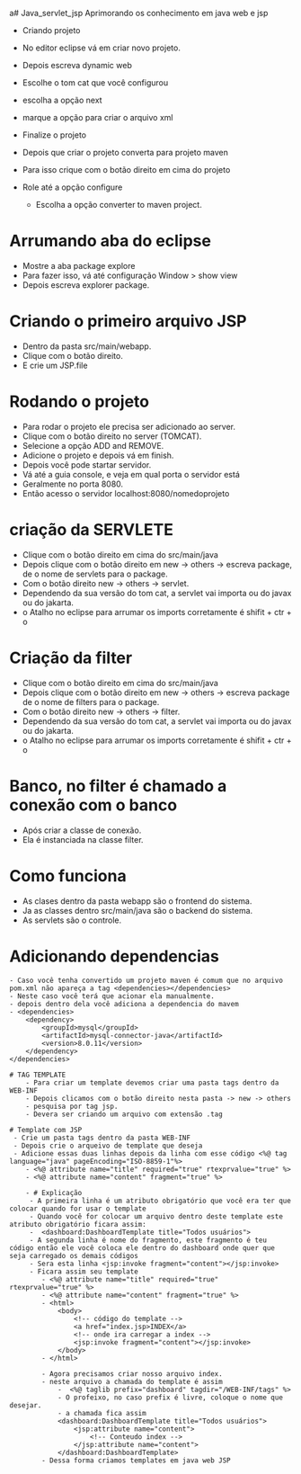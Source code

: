 a# Java_servlet_jsp
Aprimorando os conhecimento em java web e jsp

 - Criando projeto
  - No editor eclipse vá em criar novo projeto.
  - Depois escreva dynamic web
  - Escolhe o tom cat que você configurou
  - escolha a opção next
  - marque a opção para criar o arquivo xml
  - Finalize o projeto

 - Depois que criar o projeto converta para projeto maven
 - Para isso crique com o botão direito em cima do projeto
 - Role até a opção configure
    - Escolha a opção converter to maven project.

# Arrumando aba do eclipse
- Mostre a aba package explore
- Para fazer isso, vá até configuração Window > show view
- Depois escreva explorer package.

# Criando o primeiro arquivo JSP
 - Dentro da pasta src/main/webapp.
 - Clique com o botão direito.
 - E crie um JSP.file

 # Rodando o projeto
 - Para rodar o projeto ele precisa ser adicionado ao server.
 - Clique com o botão direito no server (TOMCAT).
 - Selecione a opção ADD and REMOVE.
 - Adicione o projeto e depois vá em finish.
 - Depois você pode startar servidor.
 - Vá até a guia console, e veja em qual porta o servidor está
 - Geralmente no porta 8080.
 - Então acesso o servidor localhost:8080/nomedoprojeto

 # criação da SERVLETE
  - Clique com o botão direito em cima do src/main/java
  - Depois clique com o botão direito em new -> others -> escreva package, de o nome de servlets para o package.
  - Com o botão direito new -> others -> servlet.
  - Dependendo da sua versão do tom cat, a servlet vai importa ou do javax ou do jakarta.
  - o Atalho no eclipse para arrumar os imports corretamente é shifit + ctr + o

  # Criação da filter
  - Clique com o botão direito em cima do src/main/java
  - Depois clique com o botão direito em new -> others -> escreva package de o nome de filters para o package.
  - Com o botão direito new -> others -> filter.
  - Dependendo da sua versão do tom cat, a servlet vai importa ou do javax ou do jakarta.
  - o Atalho no eclipse para arrumar os imports corretamente é shifit + ctr + o
  
  # Banco, no filter é chamado a conexão com o banco
  - Após criar a classe de conexão.
  - Ela é instanciada na classe filter.

  # Como funciona
  - As clases dentro da pasta webapp são o frontend do sistema.
  - Ja as classes dentro src/main/java são o backend do sistema.
  - As servlets são o controle.

  # Adicionando dependencias
    - Caso você tenha convertido um projeto maven é comum que no arquivo pom.xml não apareça a tag <dependencies></dependencies>
    - Neste caso você terá que acionar ela manualmente.
    - depois dentro dela você adiciona a dependencia do mavem 
    - <dependencies>
        <dependency>
            <groupId>mysql</groupId>
            <artifactId>mysql-connector-java</artifactId>
            <version>8.0.11</version>
        </dependency>
    </dependencies>

    # TAG TEMPLATE
        - Para criar um template devemos criar uma pasta tags dentro da WEB-INF
        - Depois clicamos com o botão direito nesta pasta -> new -> others
        - pesquisa por tag jsp.
        - Devera ser criando um arquivo com extensão .tag

    # Template com JSP
     - Crie um pasta tags dentro da pasta WEB-INF
     - Depois crie o arqueivo de template que deseja
     - Adicione essas duas linhas depois da linha com esse código <%@ tag language="java" pageEncoding="ISO-8859-1"%>
        - <%@ attribute name="title" required="true" rtexprvalue="true" %>
        - <%@ attribute name="content" fragment="true" %>

        - # Explicação
         - A primeira linha é um atributo obrigatório que você era ter que colocar quando for usar o template
         - Quando você for colocar um arquivo dentro deste template este atributo obrigatório ficara assim:
         -  <dashboard:DashboardTemplate title="Todos usuários">
         - A segunda linha é nome do fragmento, este fragmento é teu código então ele você coloca ele dentro do dashboard onde quer que seja carregado os demais códigos
         - Sera esta linha <jsp:invoke fragment="content"></jsp:invoke>
         - Ficara assim seu template
            - <%@ attribute name="title" required="true" rtexprvalue="true" %>
            - <%@ attribute name="content" fragment="true" %>
            - <html>
                <body>
                    <!-- código do template -->
                    <a href="index.jsp>INDEX</a>
                    <!-- onde ira carregar a index -->
                    <jsp:invoke fragment="content"></jsp:invoke>
                </body> 
            - </html>

            - Agora precisamos criar nosso arquivo index.
            - neste arquivo a chamada do template é assim
                -  <%@ taglib prefix="dashboard" tagdir="/WEB-INF/tags" %>
                - O profeixo, no caso prefix é livre, coloque o nome que desejar.
                - a chamada fica assim
                <dashboard:DashboardTemplate title="Todos usuários">
 	                <jsp:attribute name="content"> 
                        <!-- Conteudo index -->
                    </jsp:attribute name="content"> 
                </dashboard:DashboardTemplate>
            - Dessa forma criamos templates em java web JSP